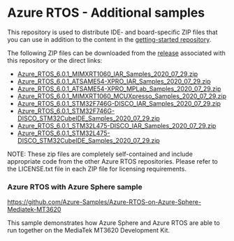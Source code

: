 # Azure RTOS - Additional samples

This repository is used to distribute IDE- and board-specific ZIP files
that you can use in addition to the content in the [getting-started
repository](https://github.com/azure-rtos/getting-started).

The following ZIP files can be downloaded from the [release](https://github.com/azure-rtos/samples/releases) associated with this repository or the direct links:

* [Azure_RTOS_6.0.1_MIMXRT1060_IAR_Samples_2020_07_29.zip](https://github.com/azure-rtos/samples/releases/download/v6.0.1_rel/Azure_RTOS_6.0.1_MIMXRT1060_IAR_Samples_2020_07_29.zip)
* [Azure_RTOS_6.0.1_ATSAME54-XPRO_IAR_Samples_2020_07_29.zip](https://github.com/azure-rtos/samples/releases/download/v6.0.1_rel/Azure_RTOS_6.0.1_ATSAME54-XPRO_IAR_Samples_2020_07_29.zip)
* [Azure_RTOS_6.0.1_ATSAME54-XPRO_MPLab_Samples_2020_07_29.zip](https://github.com/azure-rtos/samples/releases/download/v6.0.1_rel/Azure_RTOS_6.0.1_ATSAME54-XPRO_MPLab_Samples_2020_07_29.zip)
* [Azure_RTOS_6.0.1_MIMXRT1060_MCUXpresso_Samples_2020_07_29.zip](https://github.com/azure-rtos/samples/releases/download/v6.0.1_rel/Azure_RTOS_6.0.1_MIMXRT1060_MCUXpresso_Samples_2020_07_29.zip)
* [Azure_RTOS_6.0.1_STM32F746G-DISCO_IAR_Samples_2020_07_29.zip](https://github.com/azure-rtos/samples/releases/download/v6.0.1_rel/Azure_RTOS_6.0.1_STM32F746G-DISCO_IAR_Samples_2020_07_29.zip)
* [Azure_RTOS_6.0.1_STM32F746G-DISCO_STM32CubeIDE_Samples_2020_07_29.zip](https://github.com/azure-rtos/samples/releases/download/v6.0.1_rel/Azure_RTOS_6.0.1_STM32F746G-DISCO_STM32CubeIDE_Samples_2020_07_29.zip)
* [Azure_RTOS_6.0.1_STM32L475-DISCO_IAR_Samples_2020_07_29.zip](https://github.com/azure-rtos/samples/releases/download/v6.0.1_rel/Azure_RTOS_6.0.1_STM32L475-DISCO_IAR_Samples_2020_07_29.zip)
* [Azure_RTOS_6.0.1_STM32L475-DISCO_STM32CubeIDE_Samples_2020_07_29.zip](https://github.com/azure-rtos/samples/releases/download/v6.0.1_rel/Azure_RTOS_6.0.1_STM32L475-DISCO_STM32CubeIDE_Samples_2020_07_29.zip)

NOTE: These zip files are completely self-contained and include appropriate
code from the other Azure RTOS repositories. Please refer to the LICENSE.txt file
in each ZIP file for licensing requirements.

### Azure RTOS with Azure Sphere sample

https://github.com/Azure-Samples/Azure-RTOS-on-Azure-Sphere-Mediatek-MT3620

This sample demonstrates how Azure Sphere and Azure RTOS are able to run together on the MediaTek MT3620 Development Kit.

